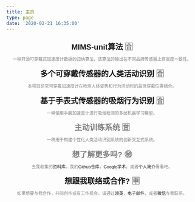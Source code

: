 ```yaml
---
title: 主页
type: page
date: '2020-02-21 16:35:00'
---
```

* [MIMS-unit算法](https://mhealthgroup.github.io/MIMSunit/) 🈴

  一种开源可穿戴式加速度计数据的归纳算法，该算法的输出在不同品牌传感器上有高度一致性。
* [多个可穿戴传感器的人类活动识别](https://qutang.github.io/MUSS/) 🈴

  本项目研究可穿戴加速度计在检测人体姿势和行为活动时的最佳穿戴位置组合。
* [基于手表式传感器的吸烟行为识别](/blog/automated-puffing-and-smoking-detection) 🈴

  一种使用手腕加速度计进行吸烟检测的多层机器学习模型。
* 主动训练系统 🈺

  一种用于构建个性化人类活动识别系统的创新交互式系统。
* 想了解更多吗? ㊙️

  去我收集的[资料库](https://qutang.dev/blog/an-opinionated-curated-list-of-resources-for-phd-students)，我的[Github仓库](https://github.com/qutang?tab=repositories)，[Google学术](http://tiny.cc/googlescholar-qutang)，或者[个人简介](/about#bio)看看吧。
* [想跟我联络或合作?](/about#contact) 🈸

  如果想要与我合作，共同创作或有工作机会。请通过[领英](https://www.linkedin.com/in/qutang/)，[电子邮件](https://mailhide.io/e/SthF9)，或者[微信](media/uploads/wechat.jpg)与我联系。

<style>
  @media screen and (min-width: 1024px) {
    ul {
      max-width: 80em;
      margin: 0 auto;
    }
    li {
      width: 18em;
      padding: 0.5em 1em;
      margin-top: 0;
    }
  }

  @media only screen and (max-width: 600px) {
    ul {
      width: 100%;
      margin: 0 auto;
    }
    li {
      padding: 0;
      margin-top: 0;
    }
  }
  ul{
    display: flex;
    list-style-type: none;
    justify-content: space-around;
    align-content: center;
    margin: 0 auto;
    padding-left: 0;
    flex-wrap: wrap;
  }

  

  li p {
    font-size: 0.8em;
    text-align: center;
    -webkit-hyphens: auto;
    -ms-hyphens: auto;
    hyphens: auto;
    margin: 0.5em 0;
    color: gray;
  }

  li>:first-child, li>:first-child a {
    font-size: 20px;
    font-family: Arial;
    text-align: center;
    font-weight: bold;
  }

  li a {
    font-family: Arial;
    text-decoration: none;
  }

  li a:hover{
    text-decoration: underline;
  }

  li :nth-child(n+2) {
    font-family: Arial;
  }
</style>
